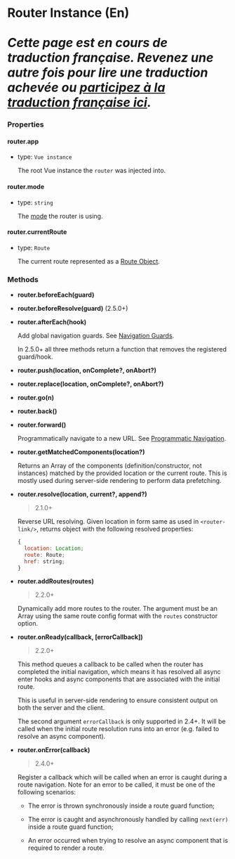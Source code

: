 # Router Instance (En) <br><br> *Cette page est en cours de traduction française. Revenez une autre fois pour lire une traduction achevée ou [participez à la traduction française ici](https://github.com/vuejs-fr/vue-router).*

### Properties

#### router.app

- type: `Vue instance`

  The root Vue instance the `router` was injected into.

#### router.mode

- type: `string`

  The [mode](options.md#mode) the router is using.

#### router.currentRoute

- type: `Route`

  The current route represented as a [Route Object](route-object.md).

### Methods

- **router.beforeEach(guard)**
- **router.beforeResolve(guard)** (2.5.0+)
- **router.afterEach(hook)**

  Add global navigation guards. See [Navigation Guards](../advanced/navigation-guards.md).

  In 2.5.0+ all three methods return a function that removes the registered guard/hook.

- **router.push(location, onComplete?, onAbort?)**
- **router.replace(location, onComplete?, onAbort?)**
- **router.go(n)**
- **router.back()**
- **router.forward()**

  Programmatically navigate to a new URL. See [Programmatic Navigation](../essentials/navigation.md).

- **router.getMatchedComponents(location?)**

  Returns an Array of the components (definition/constructor, not instances) matched by the provided location or the current route. This is mostly used during server-side rendering to perform data prefetching.

- **router.resolve(location, current?, append?)**

  > 2.1.0+

  Reverse URL resolving. Given location in form same as used in `<router-link/>`, returns object with the following resolved properties:

  ``` js
  {
    location: Location;
    route: Route;
    href: string;
  }
  ```

- **router.addRoutes(routes)**

  > 2.2.0+

  Dynamically add more routes to the router. The argument must be an Array using the same route config format with the `routes` constructor option.

- **router.onReady(callback, [errorCallback])**

  > 2.2.0+

  This method queues a callback to be called when the router has completed the initial navigation, which means it has resolved all async enter hooks and async components that are associated with the initial route.

  This is useful in server-side rendering to ensure consistent output on both the server and the client.

  The second argument `errorCallback` is only supported in 2.4+. It will be called when the initial route resolution runs into an error (e.g. failed to resolve an async component).

- **router.onError(callback)**

  > 2.4.0+

  Register a callback which will be called when an error is caught during a route navigation. Note for an error to be called, it must be one of the following scenarios:

  - The error is thrown synchronously inside a route guard function;

  - The error is caught and asynchronously handled by calling `next(err)` inside a route guard function;

  - An error occurred when trying to resolve an async component that is required to render a route.
